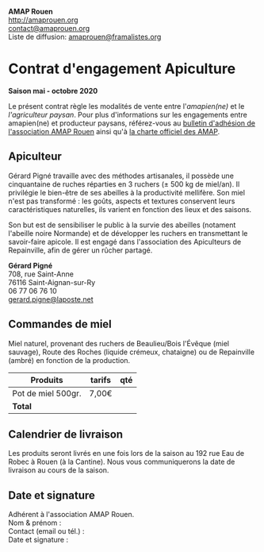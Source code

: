 **AMAP Rouen**  
http://amaprouen.org  
contact@amaprouen.org  
Liste de diffusion: amaprouen@framalistes.org

# Contrat d'engagement Apiculture
**Saison mai - octobre 2020**

Le présent contrat règle les modalités de vente entre l'*amapien(ne)* et le *l'agriculteur paysan*.
Pour plus d'informations sur les engagements entre amapien(ne) et producteur paysans, référez-vous au [bulletin d'adhésion de l'association AMAP Rouen](bulletin-adhesion-amap-rouen) ainsi qu'à [la charte officiel des AMAP](http://miramap.org/IMG/pdf/charte_des_amap_mars_2014-2.pdf).

## Apiculteur
Gérard Pigné travaille avec des méthodes artisanales, il possède une cinquantaine de ruches réparties en 3 ruchers (± 500 kg de miel/an). Il privilégie le bien-être de ses abeilles à la productivité mellifère. Son miel n'est pas transformé : les goûts, aspects et textures conservent leurs caractéristiques naturelles, ils  varient en fonction des lieux et des saisons.

Son but est de sensibiliser le public à la survie des abeilles (notament l'abeille noire Normande) et de développer les ruchers en transmettant le savoir-faire apicole. Il est engagé dans l'association des Apiculteurs de Repainville, afin de gérer un rûcher partagé.

**Gérard Pigné**  
708, rue Saint-Anne  
76116 Saint-Aignan-sur-Ry  
06 77 06 76 10  
gerard.pigne@laposte.net


## Commandes de miel
Miel naturel, provenant des ruchers de Beaulieu/Bois l'Évêque (miel sauvage), Route des Roches (liquide crémeux, chataigne) ou de Repainville (ambré) en fonction de la production.

| Produits            | tarifs          | qté    |
|---------------------|-----------------|--------|
| Pot de miel 500gr.  | 7,00€           |        |
| **Total**           |                 | &nbsp; |

## Calendrier de livraison
Les produits seront livrés en une fois lors de la saison au 192 rue Eau de Robec à Rouen (à la Cantine). Nous vous communiquerons la date de livraison au cours de la saison.

## Date et signature
Adhérent à l'association AMAP Rouen.  
Nom & prénom :  
Contact (email ou tél.) :  
Date et signature :
